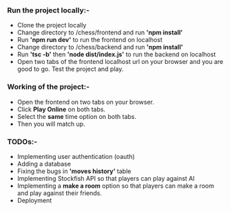 ### **Run the project locally:-**

- Clone the project locally
- Change directory to /chess/frontend and run **'npm install'**
- Run **'npm run dev'** to run the frontend on localhost
- Change directory to /chess/backend and run **'npm install'**
- Run **'tsc -b'** then **'node dist/index.js'** to run the backend on localhost
- Open two tabs of the frontend localhost url on your browser and you are good to go. Test the project and play.

### **Working of the project:-**

- Open the frontend on two tabs on your browser.
- Click **Play Online** on both tabs.
- Select the **same** time option on both tabs.
- Then you will match up.

### **TODOs:-**

- Implementing user authentication (oauth)
- Adding a database
- Fixing the bugs in **'moves history'** table
- Implementing Stockfish API so that players can play against AI
- Implementing a **make a room** option so that players can make a room and play against their friends.
- Deployment
